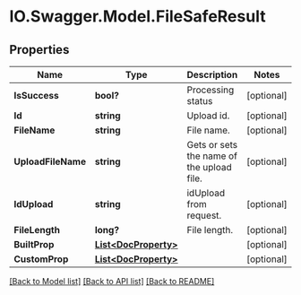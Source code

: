 # IO.Swagger.Model.FileSafeResult
## Properties

Name | Type | Description | Notes
------------ | ------------- | ------------- | -------------
**IsSuccess** | **bool?** | Processing status | [optional] 
**Id** | **string** | Upload id. | [optional] 
**FileName** | **string** | File name. | [optional] 
**UploadFileName** | **string** | Gets or sets the name of the upload file. | [optional] 
**IdUpload** | **string** | idUpload from request. | [optional] 
**FileLength** | **long?** | File length. | [optional] 
**BuiltProp** | [**List&lt;DocProperty&gt;**](DocProperty.md) |  | [optional] 
**CustomProp** | [**List&lt;DocProperty&gt;**](DocProperty.md) |  | [optional] 

[[Back to Model list]](../README.md#documentation-for-models) [[Back to API list]](../README.md#documentation-for-api-endpoints) [[Back to README]](../README.md)

